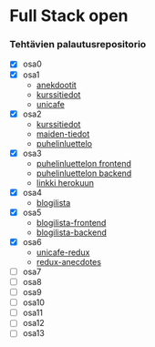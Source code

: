 # Full Stack open

### Tehtävien palautusrepositorio

- [x] osa0
- [x] osa1
    - [anekdootit](osa1/anekdootit)
    - [kurssitiedot](osa1/kurssitiedot)
    - [unicafe](osa1/unicafe)
- [x] osa2
    - [kurssitiedot](osa2/kurssitiedot)
    - [maiden-tiedot](osa2/maiden-tiedot)
    - [puhelinluettelo](osa2/puhelinluettelo)
- [x] osa3
    - [puhelinluettelon frontend](osa3/puhelinluettelo)
    - [puhelinluettelon backend](osa3/Puhelinluettelon-backend)
    - [linkki herokuun](https://immense-beyond-90703.herokuapp.com/)
- [x] osa4
    - [blogilista](osa4/blogilista)
- [x] osa5
    - [blogilista-frontend](osa5/bloglist-frontend)
    - [blogilista-backend](osa5/bloglist-backend)
- [x] osa6
    - [unicafe-redux](osa6/unicafe-redux)
    - [redux-anecdotes](osa6/redux-anecdotes)
- [ ] osa7
- [ ] osa8
- [ ] osa9
- [ ] osa10
- [ ] osa11
- [ ] osa12
- [ ] osa13